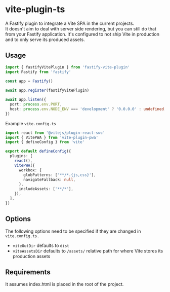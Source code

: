 # vite-plugin-ts

A Fastify plugin to integrate a Vite SPA in the current projects.  
It doesn't aim to deal with server side rendering, but you can still do that from your Fastify application.
It's configured to not ship Vite in production and to only serve its produced assets.

## Usage


```typescript
import { fastifyVitePlugin } from 'fastify-vite-plugin'
import Fastify from 'fastify'

const app = Fastify()
  
await app.register(fastifyVitePlugin)

await app.listen({
  port: process.env.PORT,
  host: process.env.NODE_ENV === 'development' ? '0.0.0.0' : undefined,
})
```

Example `vite.config.ts`

```typescript
import react from '@vitejs/plugin-react-swc'
import { VitePWA } from 'vite-plugin-pwa'
import { defineConfig } from 'vite'

export default defineConfig({
  plugins: [
    react(),
    VitePWA({
      workbox: {
        globPatterns: ['**/*.{js,css}'],
        navigateFallback: null,
      },
      includeAssets: ['**/*'],
    }),
  ],
})

```

## Options

The following options need to be specified if they are changed in `vite.config.ts.`

* `viteOutDir` defaults to `dist`
* `viteAssetsDir` defaults to `/assets/` relative path for where Vite stores its production assets


## Requirements

It assumes index.html is placed in the root of the project.
